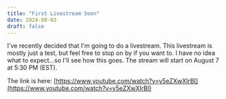 ```yaml
---
title: "First Livestream Soon"
date: 2024-08-03
draft: false
---
```


I've recently decided that I'm going to do a livestream. This livestream is
mostly just a test, but feel free to stop on by if you want to.
I have no idea what to expect...so I'll see how this goes.
The stream will start on August 7 at 5:30 PM (EST).

The link is here:
[https://www.youtube.com/watch?v=y5eZXwXIrBI](https://www.youtube.com/watch?v=y5eZXwXIrBI)
